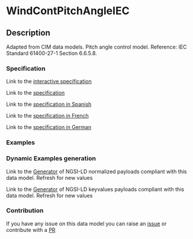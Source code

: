 # WindContPitchAngleIEC

## Description 

Adapted from CIM data models. Pitch angle control model.  Reference: IEC Standard 61400-27-1 Section 6.6.5.8.
### Specification

Link to the [interactive specification](https://swagger.lab.fiware.org/?url=https://smart-data-models.github.io/dataModel.EnergyCIM/WindContPitchAngleIEC/swagger.yaml)

Link to the [specification](https://smart-data-models.github.io/dataModel.EnergyCIM/WindContPitchAngleIEC/doc/spec.md)

Link to the [specification in Spanish](https://smart-data-models.github.io/dataModel.EnergyCIM/WindContPitchAngleIEC/doc/spec_ES.md)

Link to the [specification in French](https://smart-data-models.github.io/dataModel.EnergyCIM/WindContPitchAngleIEC/doc/spec_FR.md)

Link to the [specification in German](https://smart-data-models.github.io/dataModel.EnergyCIM/WindContPitchAngleIEC/doc/spec_DE.md)
### Examples
### Dynamic Examples generation

Link to the [Generator](https://smartdatamodels.org/extra/ngsi-ld_generator_v0.92.php?schemaUrl=https://raw.githubusercontent.com/smart-data-models/dataModel.EnergyCIM/master/WindContPitchAngleIEC/schema.json&email=info@smartdatamodels.org) of NGSI-LD normalized payloads compliant with this data model. Refresh for new values

Link to the [Generator](https://smartdatamodels.org/extra/ngsi-ld_generator_keyvalues_v0.92.php?schemaUrl=https://raw.githubusercontent.com/smart-data-models/dataModel.EnergyCIM/master/WindContPitchAngleIEC/schema.json&email=info@smartdatamodels.org) of NGSI-LD keyvalues payloads compliant with this data model. Refresh for new values
### Contribution

 If you have any issue on this data model you can raise an [issue](https://github.com/smart-data-models/dataModel.EnergyCIM/issues)  or contribute with a [PR](https://github.com/smart-data-models/dataModel.EnergyCIM/pulls)